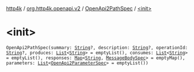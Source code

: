 [http4k](../../index.md) / [org.http4k.openapi.v2](../index.md) / [OpenApi2PathSpec](index.md) / [&lt;init&gt;](./-init-.md)

# &lt;init&gt;

`OpenApi2PathSpec(summary: `[`String`](https://kotlinlang.org/api/latest/jvm/stdlib/kotlin/-string/index.html)`?, description: `[`String`](https://kotlinlang.org/api/latest/jvm/stdlib/kotlin/-string/index.html)`?, operationId: `[`String`](https://kotlinlang.org/api/latest/jvm/stdlib/kotlin/-string/index.html)`?, produces: `[`List`](https://kotlinlang.org/api/latest/jvm/stdlib/kotlin.collections/-list/index.html)`<`[`String`](https://kotlinlang.org/api/latest/jvm/stdlib/kotlin/-string/index.html)`> = emptyList(), consumes: `[`List`](https://kotlinlang.org/api/latest/jvm/stdlib/kotlin.collections/-list/index.html)`<`[`String`](https://kotlinlang.org/api/latest/jvm/stdlib/kotlin/-string/index.html)`> = emptyList(), responses: `[`Map`](https://kotlinlang.org/api/latest/jvm/stdlib/kotlin.collections/-map/index.html)`<`[`String`](https://kotlinlang.org/api/latest/jvm/stdlib/kotlin/-string/index.html)`, `[`MessageBodySpec`](../../org.http4k.openapi/-message-body-spec/index.md)`> = emptyMap(), parameters: `[`List`](https://kotlinlang.org/api/latest/jvm/stdlib/kotlin.collections/-list/index.html)`<`[`OpenApi2ParameterSpec`](../-open-api2-parameter-spec/index.md)`> = emptyList())`